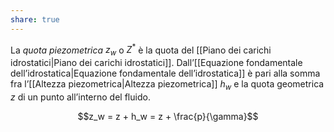 ```yaml
---
share: true
---
```

La *quota piezometrica* $z_w$ o $Z^*$ è la quota del [[Piano dei carichi idrostatici|Piano dei carichi idrostatici]]. 
Dall’[[Equazione fondamentale dell’idrostatica|Equazione fondamentale dell’idrostatica]] è pari alla somma fra l’[[Altezza piezometrica|Altezza piezometrica]] $h_w$ e la quota geometrica $z$ di un punto all’interno del fluido.

$$z_w = z + h_w = z + \frac{p}{\gamma}$$